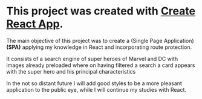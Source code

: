 # This project was created with [Create React App](https://github.com/facebook/create-react-app).

The main objective of this project was to create a (Single Page Application)**(SPA)** applying my knowledge in React and incorporating route protection.

It consists of a search engine of super heroes of Marvel and DC with images already preloaded where on having filtered a search a card appears with the super hero and his principal characteristics

In the not so distant future I will add good styles to be a more pleasant application to the public eye, while I will continue my studies with React.
